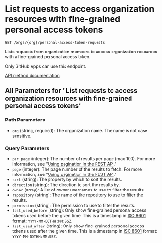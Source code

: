 # List requests to access organization resources with fine-grained personal access tokens

`GET /orgs/{org}/personal-access-token-requests`

Lists requests from organization members to access organization resources with a fine-grained personal access token.

Only GitHub Apps can use this endpoint.

[API method documentation](https://docs.github.com/rest/orgs/personal-access-tokens#list-requests-to-access-organization-resources-with-fine-grained-personal-access-tokens)

## All Parameters for "List requests to access organization resources with fine-grained personal access tokens"

### Path Parameters

- `org` (string, required): The organization name. The name is not case sensitive.
### Query Parameters

- `per_page` (integer): The number of results per page (max 100). For more information, see "[Using pagination in the REST API](https://docs.github.com/rest/using-the-rest-api/using-pagination-in-the-rest-api)."
- `page` (integer): The page number of the results to fetch. For more information, see "[Using pagination in the REST API](https://docs.github.com/rest/using-the-rest-api/using-pagination-in-the-rest-api)."
- `sort` (string): The property by which to sort the results.
- `direction` (string): The direction to sort the results by.
- `owner` (array): A list of owner usernames to use to filter the results.
- `repository` (string): The name of the repository to use to filter the results.
- `permission` (string): The permission to use to filter the results.
- `last_used_before` (string): Only show fine-grained personal access tokens used before the given time. This is a timestamp in [ISO 8601](https://en.wikipedia.org/wiki/ISO_8601) format: `YYYY-MM-DDTHH:MM:SSZ`.
- `last_used_after` (string): Only show fine-grained personal access tokens used after the given time. This is a timestamp in [ISO 8601](https://en.wikipedia.org/wiki/ISO_8601) format: `YYYY-MM-DDTHH:MM:SSZ`.